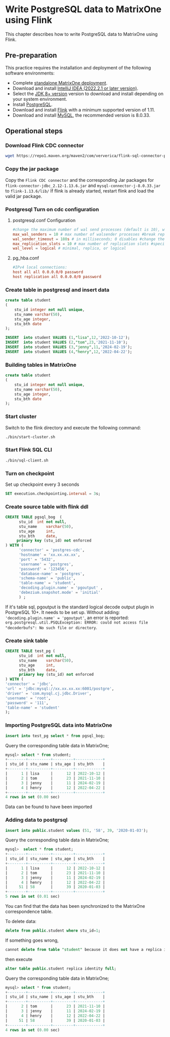 # Write PostgreSQL data to MatrixOne using Flink

This chapter describes how to write PostgreSQL data to MatrixOne using Flink.

## Pre-preparation

This practice requires the installation and deployment of the following software environments:

- Complete [standalone MatrixOne deployment](../../../../Get-Started/install-standalone-matrixone.md).
- Download and install [lntelliJ IDEA (2022.2.1 or later version)](https://www.jetbrains.com/idea/download/).
- Select the [JDK 8+ version](https://www.oracle.com/sg/java/technologies/javase/javase8-archive-downloads.html) version to download and install depending on your system environment.
- Install [PostgreSQL](https://www.postgresql.org/download/).
- Download and install [Flink](https://archive.apache.org/dist/flink/flink-1.17.0/flink-1.17.0-bin-scala_2.12.tgz) with a minimum supported version of 1.11.
- Download and install [MySQL](https://downloads.mysql.com/archives/get/p/23/file/mysql-server_8.0.33-1ubuntu23.04_amd64.deb-bundle.tar), the recommended version is 8.0.33.

## Operational steps

### Download Flink CDC connector

```bash
wget https://repo1.maven.org/maven2/com/ververica/flink-sql-connector-postgres-cdc/2.1.1/flink-sql-connector-postgres-cdc-2.1.1.jar 
```

### Copy the jar package

Copy the `Flink CDC connector` and the corresponding Jar packages for `flink-connector-jdbc_2.12-1.13.6.jar` and `mysql-connector-j-8.0.33.jar` to `flink-1.13.6/lib/` If flink is already started, restart flink and load the valid jar package.

### Postgresql Turn on cdc configuration

1. postgresql.conf Configuration

    ```conf
    #change the maximum number of wal send processes (default is 10), which is the same value as the solts setting above 
    max_wal_senders = 10 # max number of walsender processes #break replication connections that have been inactive for more than the specified number of milliseconds, you can set it appropriately a little larger (default 60s) 
    wal_sender_timeout = 180s # in milliseconds; 0 disables #change the maximum number of solts (default is 10), flink-cdc defaults to one table 
    max_replication_slots = 10 # max number of replication slots #specify as logical 
    wal_level = logical # minimal, replica, or logical
    ```

2. pg_hba.conf

    ```conf
    #IPv4 local connections: 
    host all all 0.0.0.0/0 password 
    host replication all 0.0.0.0/0 password 
    ```

### Create table in postgresql and insert data

```sql
create table student
(
    stu_id integer not null unique,
    stu_name varchar(50),
    stu_age integer,
    stu_bth date
);

INSERT  into student VALUES (1,"lisa",12,'2022-10-12');
INSERT  into student VALUES (2,"tom",23,'2021-11-10');
INSERT  into student VALUES (3,"jenny",11,'2024-02-19');
INSERT  into student VALUES (4,"henry",12,'2022-04-22');
```

### Building tables in MatrixOne

```sql
create table student
(
    stu_id integer not null unique,
    stu_name varchar(50),
    stu_age integer,
    stu_bth date
);
```

### Start cluster

Switch to the flink directory and execute the following command:

```bash
./bin/start-cluster.sh 
```

### Start Flink SQL CLI

```bash
./bin/sql-client.sh 
```

### Turn on checkpoint

Set up checkpoint every 3 seconds

```sql
SET execution.checkpointing.interval = 3s; 
```

### Create source table with flink ddl

```sql
CREATE TABLE pgsql_bog  (
      stu_id  int not null,
      stu_name    varchar(50),
      stu_age     int,
      stu_bth     date,
     primary key (stu_id) not enforced
) WITH (
      'connector' = 'postgres-cdc',
      'hostname' = 'xx.xx.xx.xx',
      'port' = '5432',
      'username' = 'postgres',
      'password' = '123456',
      'database-name' = 'postgres',
      'schema-name' = 'public',
      'table-name' = 'student',
      'decoding.plugin.name' = 'pgoutput' ,
      'debezium.snapshot.mode' = 'initial'
      ) ;
```

If it's table sql, pgoutput is the standard logical decode output plugin in PostgreSQL 10+. It needs to be set up. Without adding: `'decoding.plugin.name' = 'pgoutput'`, an error is reported: `org.postgresql.util.PSQLException: ERROR: could not access file "decoderbufs": No such file or directory`.

### Create sink table

```sql
CREATE TABLE test_pg (
      stu_id  int not null,
      stu_name    varchar(50),
      stu_age     int,
      stu_bth     date,
      primary key (stu_id) not enforced
) WITH (
'connector' = 'jdbc',
'url' = 'jdbc:mysql://xx.xx.xx.xx:6001/postgre',
'driver' = 'com.mysql.cj.jdbc.Driver',
'username' = 'root',
'password' = '111',
'table-name' = 'student'
);
```

### Importing PostgreSQL data into MatrixOne

```sql
insert into test_pg select * from pgsql_bog; 
```

Query the corresponding table data in MatrixOne;

```sql
mysql> select * from student;
+--------+----------+---------+------------+
| stu_id | stu_name | stu_age | stu_bth    |
+--------+----------+---------+------------+
|      1 | lisa     |      12 | 2022-10-12 |
|      2 | tom      |      23 | 2021-11-10 |
|      3 | jenny    |      11 | 2024-02-19 |
|      4 | henry    |      12 | 2022-04-22 |
+--------+----------+---------+------------+
4 rows in set (0.00 sec)
```

Data can be found to have been imported

### Adding data to postgrsql

```sql
insert into public.student values (51, '58', 39, '2020-01-03'); 
```

Query the corresponding table data in MatrixOne;

```sql
mysql>  select * from student;
+--------+----------+---------+------------+
| stu_id | stu_name | stu_age | stu_bth    |
+--------+----------+---------+------------+
|      1 | lisa     |      12 | 2022-10-12 |
|      2 | tom      |      23 | 2021-11-10 |
|      3 | jenny    |      11 | 2024-02-19 |
|      4 | henry    |      12 | 2022-04-22 |
|     51 | 58       |      39 | 2020-01-03 |
+--------+----------+---------+------------+
5 rows in set (0.01 sec)
```

You can find that the data has been synchronized to the MatrixOne correspondence table.

To delete data:

```sql
delete from public.student where stu_id=1; 
```

If something goes wrong,

```sql
cannot delete from table "student" because it does not have a replica identity and publishes deletes 
```

then execute

```sql
alter table public.student replica identity full; 
```

Query the corresponding table data in MatrixOne;

```sql
mysql> select * from student;
+--------+----------+---------+------------+
| stu_id | stu_name | stu_age | stu_bth    |
+--------+----------+---------+------------+
|      2 | tom      |      23 | 2021-11-10 |
|      3 | jenny    |      11 | 2024-02-19 |
|      4 | henry    |      12 | 2022-04-22 |
|     51 | 58       |      39 | 2020-01-03 |
+--------+----------+---------+------------+
4 rows in set (0.00 sec)
```